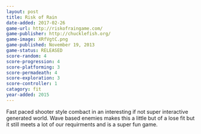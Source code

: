 ```yaml
---
layout: post
title: Risk of Rain
date-added: 2017-02-26
game-url: http://riskofraingame.com/
game-publisher: http://chucklefish.org/
game-image: XRfVgtC.png
game-published: November 19, 2013
game-status: RELEASED
score-random: 4
score-progression: 4
score-platforming: 3
score-permadeath: 4
score-exploration: 3
score-controller: 1
catagory: fit
year-added: 2015
---
```


Fast paced shooter style combact in an interesting if not super interactive generated world.  Wave based enemies makes this a little but of a lose fit but it still meets a lot of our requirments and is a super fun game.
